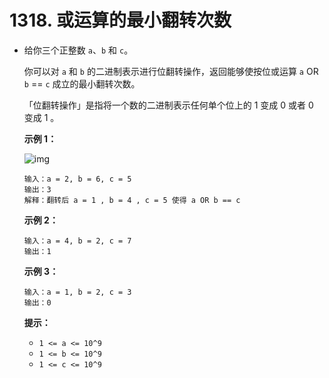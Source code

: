 # 1318. 或运算的最小翻转次数

- 给你三个正整数 `a`、`b` 和 `c`。

  你可以对 `a` 和 `b` 的二进制表示进行位翻转操作，返回能够使按位或运算  `a` OR `b` == `c` 成立的最小翻转次数。

  「位翻转操作」是指将一个数的二进制表示任何单个位上的 1 变成 0 或者 0 变成 1 。

   

  **示例 1：**

  ![img](https://assets.leetcode-cn.com/aliyun-lc-upload/uploads/2020/01/11/sample_3_1676.png)

  ```
  输入：a = 2, b = 6, c = 5
  输出：3
  解释：翻转后 a = 1 , b = 4 , c = 5 使得 a OR b == c
  ```

  **示例 2：**

  ```
  输入：a = 4, b = 2, c = 7
  输出：1
  ```

  **示例 3：**

  ```
  输入：a = 1, b = 2, c = 3
  输出：0
  ```

   

  **提示：**

  - `1 <= a <= 10^9`
  - `1 <= b <= 10^9`
  - `1 <= c <= 10^9`